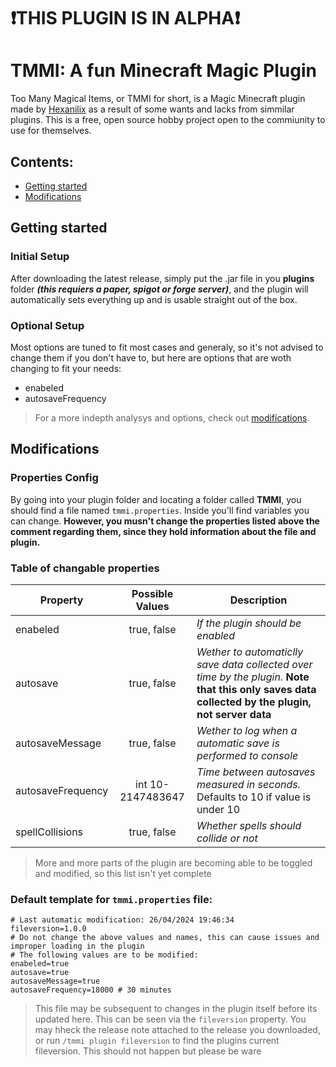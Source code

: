 # ❗THIS PLUGIN IS IN ALPHA❗
# TMMI: A fun Minecraft Magic Plugin
Too Many Magical Items, or TMMI for short, is a Magic Minecraft plugin made by [Hexanilix](https://github.com/Hexanilix) as a result of some wants and lacks from simmilar plugins.
This is a free, open source hobby project open to the commiunity to use for themselves.
## Contents:
- [Getting started](#getting-started)
- [Modifications](#modifications)
## Getting started
### Initial Setup
After downloading the latest release, simply put the .jar file in you **plugins** folder ***(this requiers a paper, spigot or forge server)***, and the plugin will automatically sets everything up and is usable straight out of the box.

### Optional Setup
Most options are tuned to fit most cases and generaly, so it's not advised to change them if you don't have to, but here are options that are woth changing to fit your needs:
- enabeled
- autosaveFrequency

> For a more indepth analysys and options, check out [modifications](#modifications).

## Modifications
### Properties Config
By going into your plugin folder and locating a folder called **TMMI**, you should find a file named ```tmmi.properties```. Inside you'll find variables you can change. **However, you musn't change the properties listed above the comment regarding them, since they hold information about the file and plugin.**

### Table of changable properties
| Property | Possible Values | Description |
|---------|:-----------------:|-------------|
|enabeled|true, false| *If the plugin should be enabled* |
|autosave|true, false| *Wether to automaticlly save data collected over time by the plugin.* **Note that this only saves data collected by the plugin, not server data** |
|autosaveMessage|true, false|  *Wether to log when a automatic save is performed to console* |
|autosaveFrequency| int 10-2147483647 | *Time between autosaves measured in seconds.* Defaults to 10 if value is under 10 |
|spellCollisions|true, false|*Whether spells should collide or not*|
> More and more parts of the plugin are becoming able to be toggled and modified, so this list isn't yet complete


### Default template for ```tmmi.properties``` file:
```
# Last automatic modification: 26/04/2024 19:46:34
fileversion=1.0.0
# Do not change the above values and names, this can cause issues and improper loading in the plugin
# The following values are to be modified:
enabeled=true
autosave=true
autosaveMessage=true
autosaveFrequency=18000 # 30 minutes
```
> This file may be subsequent to changes in the plugin itself before its updated here. This can be seen via the ```fileversion``` property. You may hheck the release note attached to the release you downloaded, or run ```/tmmi plugin fileversion``` to find the plugins current fileversion. This should not happen but please be ware
